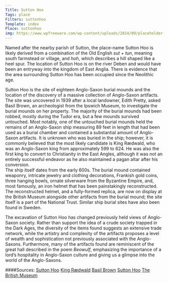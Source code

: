 ```yaml
---
Title: Sutton Hoo
Tags: place
Filters: suttonhoo
Template: index
Place: suttonhoo
img: https://www.wpfreeware.com/wp-content/uploads/2014/09/placeholder-images.jpg
---
```


Named after the nearby parish of Sutton, the place-name Sutton Hoo is likely derived from a combination of the Old English _sut_ + _tun_, meaning south farmstead or village, and _hoh_, which describes a hill shaped like a heel spur. The location of Sutton Hoo is on the river Deben and would have been an entryway into the kingdom of East Anglia. There is evidence that the area surrounding Sutton Hoo has been occupied since the Neolithic age.  

Sutton Hoo is the site of eighteen Anglo-Saxon burial mounds and the location of the discovery of a massive collection of Anglo-Saxon artifacts. The site was uncovered in 1939 after a local landowner, Edith Pretty, asked Basil Brown, an archeologist from the Ipswich Museum, to investigate the burial mounds on her property. The majority of the burial mounds had been robbed, mostly during the Tudor era, but a few mounds survived untouched. Most notably, one of the untouched burial mounds held the remains of an Anglo-Saxon ship measuring 89 feet in length that had been used as a burial chamber and contained a substantial amount of Anglo-Saxon artifacts. It is unknown who was buried in the ship; however, it is commonly believed that the most likely candidate is King Rædwald, who was an Anglo-Saxon king from approximately 599 to 624. He was also the first king to convert to Christianity in the East Angles, although it was not an entirely successful endeavor as he also maintained a pagan altar after his conversion.    
The ship itself dates from the early 600s. The burial mound contained weaponry, intricate jewelry and clothing decorations, Frankish gold coins, three hanging bowls, ornate silverware from the Byzantine Empire, and, most famously, an iron helmet that has been painstakingly reconstructed. The reconstructed helmet, and a fully-formed replica, are now on display at the British Museum alongside other artifacts from the burial mound; the site itself is a part of the National Trust. Similar ship burial sites have also been found in Sweden.  

The excavation of Sutton Hoo has changed previously held views of Anglo-Saxon society. Rather than support the idea of a crude society trapped in the Dark Ages, the diversity of the items found suggests an extensive trade network, while the artistry and complexity of the artifacts proposes a level of wealth and sophistication not previously associated with the Anglo-Saxons. Furthermore, many of the artifacts found are reminiscent of the great hall described in the poem _Beowulf_, emphasizing the importance of a lord’s hospitality in Anglo-Saxon culture and giving us a glimpse into the world of the Anglo-Saxons. 

####Sources:
[Sutton Hoo](https://en.wikipedia.org/wiki/Sutton_Hoo)
[King Rædwald](https://en.wikipedia.org/wiki/R%C3%A6dwald_of_East_Anglia) 
[Basil Brown](https://en.wikipedia.org/wiki/Basil_Brown) 
[Sutton Hoo](https://www.nationaltrust.org.uk/sutton-hoo) 
[The British Museum](http://www.britishmuseum.org/visiting/galleries/europe/room_41_europe_ad_300-1100.aspx)